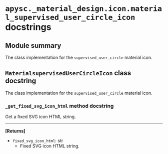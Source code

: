 # `apysc._material_design.icon.material_supervised_user_circle_icon` docstrings

## Module summary

The class implementation for the `supervised_user_circle` material icon.

## `MaterialsupervisedUserCircleIcon` class docstring

The class implementation for the `supervised_user_circle` material icon.

### `_get_fixed_svg_icon_html` method docstring

Get a fixed SVG icon HTML string.<hr>

**[Returns]**

- `fixed_svg_icon_html`: str
  - Fixed SVG icon HTML string.